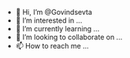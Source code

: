 - 👋 Hi, I’m @Govindsevta
- 👀 I’m interested in ...
- 🌱 I’m currently learning ...
- 💞️ I’m looking to collaborate on ...
- 📫 How to reach me ...

<!---
Govindsevta/Govindsevta is a ✨ special ✨ repository because its `README.md` (this file) appears on your GitHub profile.
You can click the Preview link to take a look at your changes.
--->
